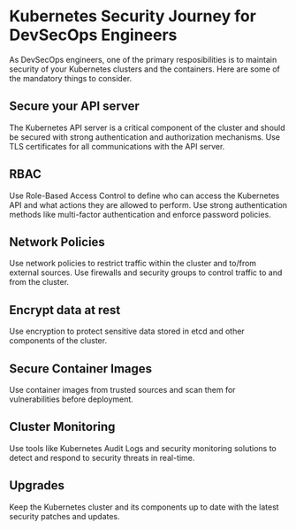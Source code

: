 # Kubernetes Security Journey for DevSecOps Engineers

As DevSecOps engineers, one of the primary resposibilities is to maintain security of your Kubernetes clusters and the containers.
Here are some of the mandatory things to consider.

## Secure your API server
The Kubernetes API server is a critical component of the cluster and should be secured with strong authentication and authorization mechanisms. 
Use TLS certificates for all communications with the API server.

## RBAC
Use Role-Based Access Control to define who can access the Kubernetes API and what actions they are allowed to perform. 
Use strong authentication methods like multi-factor authentication and enforce password policies.

## Network Policies
Use network policies to restrict traffic within the cluster and to/from external sources. 
Use firewalls and security groups to control traffic to and from the cluster.

## Encrypt data at rest
Use encryption to protect sensitive data stored in etcd and other components of the cluster.

## Secure Container Images
Use container images from trusted sources and scan them for vulnerabilities before deployment.

## Cluster Monitoring
Use tools like Kubernetes Audit Logs and security monitoring solutions to detect and respond to security threats in real-time.

## Upgrades
Keep the Kubernetes cluster and its components up to date with the latest security patches and updates.
